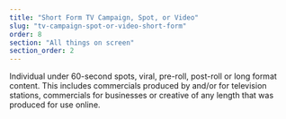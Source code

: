 ```yaml
---
title: "Short Form TV Campaign, Spot, or Video"
slug: "tv-campaign-spot-or-video-short-form"
order: 8
section: "All things on screen"
section_order: 2
---
```


Individual under 60-second spots, viral, pre-roll, post-roll or long format content. This includes commercials produced by and/or for television stations, commercials for businesses or creative of any length that was produced for use online.